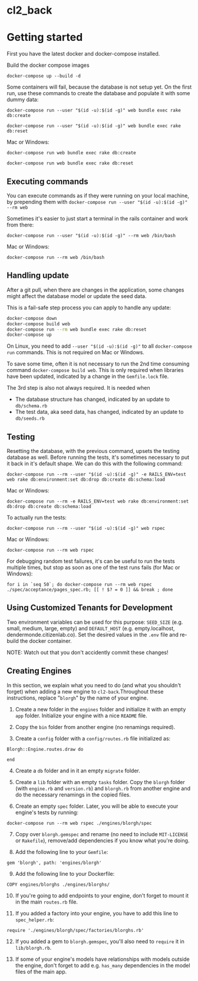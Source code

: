 # cl2_back

# Getting started

First you have the latest docker and docker-compose installed.

Build the docker compose images
```
docker-compose up --build -d
```
Some containers will fail, because the database is not setup yet.
On the first run, use these commands to create the database and populate it with some dummy data:

```
docker-compose run --user "$(id -u):$(id -g)" web bundle exec rake db:create

docker-compose run --user "$(id -u):$(id -g)" web bundle exec rake db:reset
```

Mac or Windows:

```
docker-compose run web bundle exec rake db:create

docker-compose run web bundle exec rake db:reset
```


## Executing commands

You can execute commands as if they were running on your local machine, by prepending them with `docker-compose run --user "$(id -u):$(id -g)" --rm web `

Sometimes it's easier to just start a terminal in the rails container and work from there:
```
docker-compose run --user "$(id -u):$(id -g)" --rm web /bin/bash
```

Mac or Windows:

```
docker-compose run --rm web /bin/bash
```

## Handling update

After a git pull, when there are changes in the application, some changes might affect the database model or update the seed data.

This is a fail-safe step process you can apply to handle any update:

```bash
docker-compose down
docker-compose build web
docker-compose run --rm web bundle exec rake db:reset
docker-compose up
```

On Linux, you need to add `--user "$(id -u):$(id -g)"` to all `docker-compose run` commands. This is not required on Mac or Windows.

To save some time, often it is not necessary to run the 2nd time consuming command `docker-compose build web`. This is only required when libraries have been updated, indicated by a change in the `Gemfile.lock` file.

The 3rd step is also not always required. It is needed when

- The database structure has changed, indicated by an update to `db/schema.rb`
- The test data, aka seed data, has changed, indicated by an update to `db/seeds.rb`

## Testing

Resetting the database, with the previous command, upsets the testing database as well. Before running the tests, it's sometimes necessary to put it back in it's default shape. We can do this with the following command:

```
docker-compose run --rm --user "$(id -u):$(id -g)" -e RAILS_ENV=test web rake db:environment:set db:drop db:create db:schema:load
```

Mac or Windows:

```
docker-compose run --rm -e RAILS_ENV=test web rake db:environment:set db:drop db:create db:schema:load
```

To actually run the tests:
```
docker-compose run --rm --user "$(id -u):$(id -g)" web rspec

```

Mac or Windows:

```
docker-compose run --rm web rspec

```

For debugging random test failures, it's can be useful to run the tests multiple times, but stop as soon as one of the test runs fails (for Mac or Windows):

```
for i in `seq 50`; do docker-compose run --rm web rspec ./spec/acceptance/pages_spec.rb; [[ ! $? = 0 ]] && break ; done
```


## Using Customized Tenants for Development

Two environment variables can be used for this purpose: `SEED_SIZE` (e.g. small, medium, large, empty) and `DEFAULT_HOST` (e.g. empty.localhost, dendermonde.citizenlab.co). Set the desired values in the `.env` file and re-build the docker container.

NOTE: Watch out that you don't accidently commit these changes!


## Creating Engines

In this section, we explain what you need to do (and what you shouldn't forget) when adding a new engine to `cl2-back`.Throughout these instructions, replace "`blorgh`" by the name of your engine.

1. Create a new folder in the `engines` folder and initialize it with an empty `app` folder. Initialize your engine with a nice `README` file.

2. Copy the `bin` folder from another engine (no renamings required).

3. Create a `config` folder with a `config/routes.rb` file initialized as:
```
Blorgh::Engine.routes.draw do

end
```

4. Create a `db` folder and in it an empty `migrate` folder.

5. Create a `lib` folder with an empty `tasks` folder. Copy the `blorgh` folder (with `engine.rb` and `version.rb`) and `blorgh.rb` from another engine and do the necessary renamings in the copied files.

6. Create an empty `spec` folder. Later, you will be able to execute your engine's tests by running:
```
docker-compose run --rm web rspec ./engines/blorgh/spec
```

7. Copy over `blorgh.gemspec` and rename (no need to include `MIT-LICENSE` or `Rakefile`), remove/add dependencies if you know what you're doing.

8. Add the following line to your `Gemfile`:
```
gem 'blorgh', path: 'engines/blorgh'
```

9. Add the following line to your Dockerfile:
```
COPY engines/blorghs ./engines/blorghs/
```

10. If you're going to add endpoints to your engine, don't forget to mount it in the main `routes.rb` file.

11. If you added a factory into your engine, you have to add this line to `spec_helper.rb`:
```
require './engines/blorgh/spec/factories/blorghs.rb'
```

12. If you added a gem to `blorgh.gemspec`, you'll also need to `require` it in `lib/blorgh.rb`.

13. If some of your engine's models have relationships with models outside the engine, don't forget to add e.g. `has_many` dependencies in the model files of the main app.
